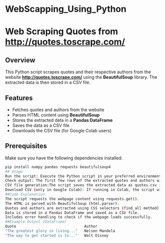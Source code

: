 # WebScapping_Using_Python
# Web Scraping Quotes from http://quotes.toscrape.com/

## Overview
This Python script scrapes quotes and their respective authors from the website **http://quotes.toscrape.com/** using the **BeautifulSoup** library. The extracted data is then stored in a CSV file.

## Features
- Fetches quotes and authors from the website
- Parses HTML content using **BeautifulSoup**
- Stores the extracted data in a **Pandas DataFrame**
- Saves the data as a CSV file
- Downloads the CSV file (for Google Colab users)

## Prerequisites
Make sure you have the following dependencies installed:

```bash
pip install numpy pandas requests beautifulsoup4
## Usage
Run the script: Execute the Python script in your preferred environment (Google Colab, Jupyter Notebook, or local machine).
Check output: The first few rows of the extracted quotes and authors will be displayed in the console.
CSV file generation:The script saves the extracted data as quotes.csv in the working directory.
Download CSV (only in Google Colab): If running in Colab, the script will automatically download the CSV file.
##Code Explanation
The script requests the webpage content using requests.get().
The HTML is parsed with BeautifulSoup (html.parser).
Quotes and authors are extracted using CSS selectors (find_all method).
Data is stored in a Pandas DataFrame and saved as a CSV file.
Includes error handling to check if the webpage loads successfully.
##Example Output (DataFrame)
Quote	                            Author
"The greatest glory in living..."	Nelson Mandela
"The way to get started is to..."	Walt Disney
